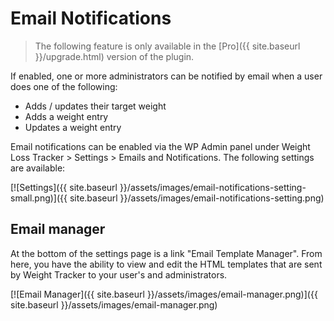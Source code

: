 # Email Notifications

> The following feature is only available in the [Pro]({{ site.baseurl }}/upgrade.html) version of the plugin.

If enabled, one or more administrators can be notified by email when a user does one of the following:

-   Adds / updates their target weight
-   Adds a weight entry
-   Updates a weight entry

Email notifications can be enabled via the WP Admin panel under Weight Loss Tracker > Settings > Emails and Notifications. The following settings are available:

[![Settings]({{ site.baseurl }}/assets/images/email-notifications-setting-small.png)]({{ site.baseurl }}/assets/images/email-notifications-setting.png)

## Email manager

At the bottom of the settings page is a link "Email Template Manager". From here, you have the ability to view and edit the HTML templates that are sent by Weight Tracker to your user's and administrators.

[![Email Manager]({{ site.baseurl }}/assets/images/email-manager.png)]({{ site.baseurl }}/assets/images/email-manager.png)
